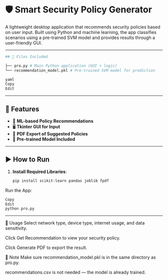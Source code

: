 # 🛡️ Smart Security Policy Generator

A lightweight desktop application that recommends security policies based on user input. Built using Python and machine learning, the app classifies scenarios using a pre-trained SVM model and provides results through a user-friendly GUI.

---
```bash
## 📁 Files Included

├── pro.py # Main Python application (GUI + logic)
└── recommendation_model.pkl # Pre-trained SVM model for prediction

yaml
Copy
Edit
```
---

## 🚀 Features

- 🔐 **ML-based Policy Recommendations**
- 🖥️ **Tkinter GUI for Input**
- 📄 **PDF Export of Suggested Policies**
- 🧠 **Pre-trained Model Included**

---

## ▶️ How to Run

1. **Install Required Libraries**:
   ```bash
   pip install scikit-learn pandas joblib fpdf
Run the App:

```bash
Copy
Edit
python pro.py
```
---

📌 Usage
Select network type, device type, internet usage, and data sensitivity.

Click Get Recommendation to view your security policy.

Click Generate PDF to export the result.

📝 Note
Make sure recommendation_model.pkl is in the same directory as pro.py.

recommendations.csv is not needed — the model is already trained.

